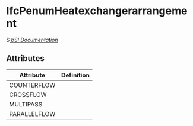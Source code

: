 IfcPenumHeatexchangerarrangement
================================
$[ _bSI
Documentation_](https://standards.buildingsmart.org/IFC/DEV/IFC4_2/FINAL/HTML/schema//pset/penum_heatexchangerarrangement.htm)


Attributes
----------
| Attribute    | Definition   |
|--------------|--------------|
| COUNTERFLOW  |              |
| CROSSFLOW    |              |
| MULTIPASS    |              |
| PARALLELFLOW |              |
